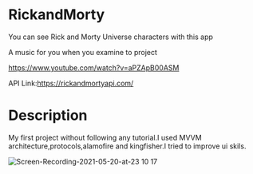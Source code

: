 # RickandMorty

You can see Rick and Morty Universe characters with this app

A music for you when you examine to project

https://www.youtube.com/watch?v=aPZApB00ASM

API Link:https://rickandmortyapi.com/

# Description

My first project without following any tutorial.I used MVVM architecture,protocols,alamofire and kingfisher.I tried to improve ui skils.


![Screen-Recording-2021-05-20-at-23 10 17](https://user-images.githubusercontent.com/35069032/119042580-b49d5000-b9c0-11eb-8e6d-60de49a836c6.gif)




